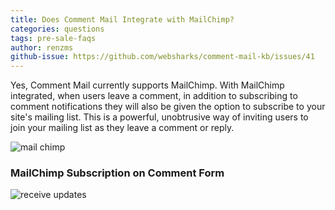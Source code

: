 ```yaml
---
title: Does Comment Mail Integrate with MailChimp?
categories: questions
tags: pre-sale-faqs
author: renzms
github-issue: https://github.com/websharks/comment-mail-kb/issues/41
---
```


Yes, Comment Mail currently supports MailChimp. With MailChimp integrated, when users leave a comment, in addition to subscribing to comment notifications they will also be given the option to subscribe to your site's mailing list. This is a powerful, unobtrusive way of inviting users to join your mailing list as they leave a comment or reply.

![mail chimp](https://user-images.githubusercontent.com/13220018/27347325-d03e0936-5622-11e7-8be7-86ec34f4790b.png)



### MailChimp Subscription on Comment Form


![receive updates](https://user-images.githubusercontent.com/13220018/27347452-340b49f6-5623-11e7-8d9c-f9591217bc23.png)